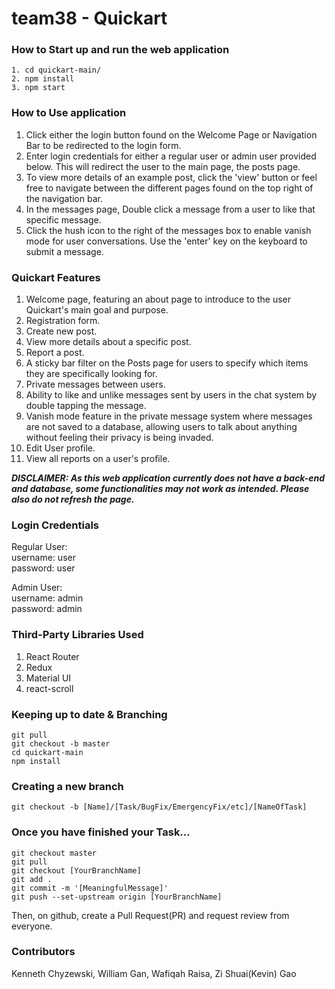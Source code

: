 # team38 - Quickart

### How to Start up and run the web application
```
1. cd quickart-main/ 
2. npm install  
3. npm start 
```

### How to Use application

1. Click either the login button found on the Welcome Page or Navigation Bar to be redirected to the login form.
2. Enter login credentials for either a regular user or admin user provided below. This will redirect the user to the main page, the posts page.
3. To view more details of an example post, click the 'view' button or feel free to navigate between the different pages found on the top right of the navigation bar. 
4. In the messages page, Double click a message from a user to like that specific message.
5. Click the hush icon to the right of the messages box to enable vanish mode for user conversations. Use the 'enter' key on the keyboard to submit a message.

### Quickart Features
1. Welcome page, featuring an about page to introduce to the user Quickart's main goal and purpose. 
2. Registration form.
3. Create new post. 
4. View more details about a specific post. 
5. Report a post.
6. A sticky bar filter on the Posts page for users to specify which items they are specifically looking for. 
7. Private messages between users.
8. Ability to like and unlike messages sent by users in the chat system by double tapping the message.
9. Vanish mode feature in the private message system where messages are not saved to a database, allowing users to talk about anything without feeling their privacy is being invaded. 
10. Edit User profile.
11. View all reports on a user's profile.

***DISCLAIMER: As this web application currently does not have a back-end and database, some functionalities may not work as intended. Please also do not refresh the page.*** 

### Login Credentials 
Regular User: \
username: user \
password: user 

Admin User: \
username: admin \
password: admin 

### Third-Party Libraries Used
1. React Router
2. Redux 
3. Material UI
4. react-scroll


### Keeping up to date & Branching
```
git pull 
git checkout -b master 
cd quickart-main 
npm install 
```
### Creating a new branch
```
git checkout -b [Name]/[Task/BugFix/EmergencyFix/etc]/[NameOfTask]
```
### Once you have finished your Task...
```
git checkout master 
git pull 
git checkout [YourBranchName] 
git add . 
git commit -m '[MeaningfulMessage]' 
git push --set-upstream origin [YourBranchName]
```
Then, on github, create a Pull Request(PR) and request review from everyone.

### Contributors 
Kenneth Chyzewski, William Gan, Wafiqah Raisa, Zi Shuai(Kevin) Gao
